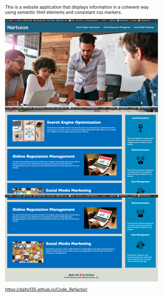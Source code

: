 This is a website application that displays information in a coherent way using semantic html elements and consistant css markers.

![screenshot1](https://github.com/dalto135/01-Homework/blob/main/Screen%20Shot%202021-01-27%20at%209.06.01%20PM.png)
![screenshot2](https://github.com/dalto135/01-Homework/blob/main/Screen%20Shot%202021-01-27%20at%209.06.09%20PM.png)
![screenshot3](https://github.com/dalto135/01-Homework/blob/main/Screen%20Shot%202021-01-27%20at%209.06.16%20PM.png)

https://dalto135.github.io/Code_Refactor/